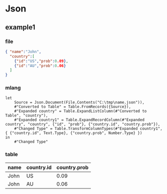 # Json

## example1
### file
```json
{ "name":"John",
  "country":[
    {"id":"US","prob":0.09},
    {"id":"AU","prob":0.06}
  ]
}
```

### mlang
```
let
    Source = Json.Document(File.Contents("C:\tmp\name.json")),
    #"Converted to Table" = Table.FromRecords({Source}),
    #"Expanded country" = Table.ExpandListColumn(#"Converted to Table", "country"),
    #"Expanded country1" = Table.ExpandRecordColumn(#"Expanded country", "country", {"id", "prob"}, {"country.id", "country.prob"}),
    #"Changed Type" = Table.TransformColumnTypes(#"Expanded country1",{ {"country.id", Text.Type}, {"country.prob", Number.Type} })
in
    #"Changed Type"
```

### table
name | country.id | country.prob |
:----|:-----------|:-------------|
John | US         | 0.09         |
John | AU         | 0.06         |
